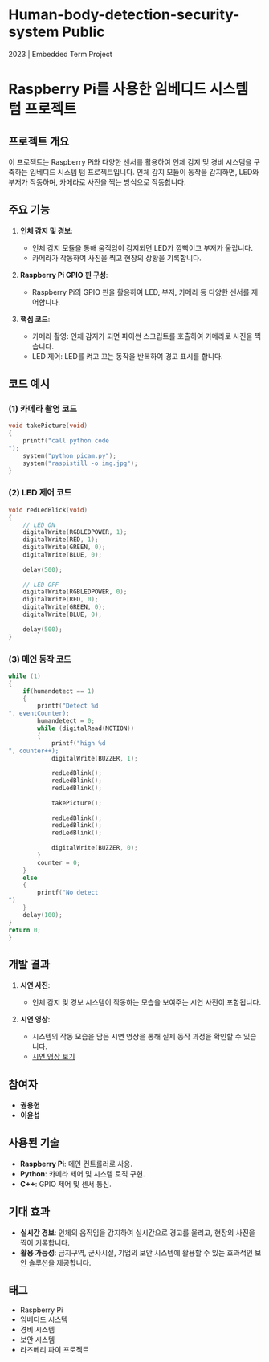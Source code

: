 # Human-body-detection-security-system Public
2023 | Embedded Term Project

# Raspberry Pi를 사용한 임베디드 시스템 텀 프로젝트

## 프로젝트 개요

이 프로젝트는 Raspberry Pi와 다양한 센서를 활용하여 인체 감지 및 경비 시스템을 구축하는 임베디드 시스템 텀 프로젝트입니다. 인체 감지 모듈이 동작을 감지하면, LED와 부저가 작동하며, 카메라로 사진을 찍는 방식으로 작동합니다.

## 주요 기능

1. **인체 감지 및 경보**:
   - 인체 감지 모듈을 통해 움직임이 감지되면 LED가 깜빡이고 부저가 울립니다.
   - 카메라가 작동하여 사진을 찍고 현장의 상황을 기록합니다.

2. **Raspberry Pi GPIO 핀 구성**:
   - Raspberry Pi의 GPIO 핀을 활용하여 LED, 부저, 카메라 등 다양한 센서를 제어합니다.

3. **핵심 코드**:
   - 카메라 촬영: 인체 감지가 되면 파이썬 스크립트를 호출하여 카메라로 사진을 찍습니다.
   - LED 제어: LED를 켜고 끄는 동작을 반복하여 경고 표시를 합니다.

## 코드 예시

### (1) 카메라 촬영 코드
```cpp
void takePicture(void)
{
    printf("call python code
");
    system("python picam.py");
    system("raspistill -o img.jpg");
}
```

### (2) LED 제어 코드
```cpp
void redLedBlick(void)
{
    // LED ON
    digitalWrite(RGBLEDPOWER, 1);
    digitalWrite(RED, 1);
    digitalWrite(GREEN, 0);
    digitalWrite(BLUE, 0);
    
    delay(500);
    
    // LED OFF
    digitalWrite(RGBLEDPOWER, 0);
    digitalWrite(RED, 0);
    digitalWrite(GREEN, 0);
    digitalWrite(BLUE, 0);
    
    delay(500);
}
```

### (3) 메인 동작 코드
```cpp
while (1)
{
    if(humandetect == 1)
    {
        printf("Detect %d
", eventCounter);
        humandetect = 0;
        while (digitalRead(MOTION))
        {
            printf("high %d
", counter++);
            digitalWrite(BUZZER, 1);
            
            redLedBlink();
            redLedBlink();
            redLedBlink();
            
            takePicture();
            
            redLedBlink();
            redLedBlink();
            redLedBlink();
            
            digitalWrite(BUZZER, 0);
        }
        counter = 0;
    }
    else
    {
        printf("No detect
")
    }
    delay(100);
}
return 0;
}
```

## 개발 결과

1. **시연 사진**:
   - 인체 감지 및 경보 시스템이 작동하는 모습을 보여주는 시연 사진이 포함됩니다.

2. **시연 영상**:
   - 시스템의 작동 모습을 담은 시연 영상을 통해 실제 동작 과정을 확인할 수 있습니다.
   - [시연 영상 보기](https://play-tv.kakao.com/embed/player/cliplink/448363762?service=daum_tistory)

## 참여자

- **권용헌**
- **이윤섭**

## 사용된 기술

- **Raspberry Pi**: 메인 컨트롤러로 사용.
- **Python**: 카메라 제어 및 시스템 로직 구현.
- **C++**: GPIO 제어 및 센서 통신.

## 기대 효과

- **실시간 경보**: 인체의 움직임을 감지하여 실시간으로 경고를 울리고, 현장의 사진을 찍어 기록합니다.
- **활용 가능성**: 금지구역, 군사시설, 기업의 보안 시스템에 활용할 수 있는 효과적인 보안 솔루션을 제공합니다.

## 태그

- Raspberry Pi
- 임베디드 시스템
- 경비 시스템
- 보안 시스템
- 라즈베리 파이 프로젝트
